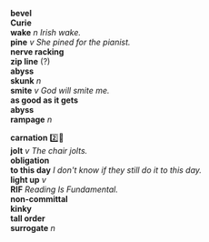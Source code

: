 __bevel__  
__Curie__  
__wake__ _n_ _Irish wake._  
__pine__ _v_ _She pined for the pianist._  
__nerve racking__  
__zip line__ (?)  
__abyss__  
__skunk__ _n_  
__smite__ _v_ _God will smite me._  
__as good as it gets__  
__abyss__  
__rampage__ _n_  

__carnation__ :two::hammer:  
__jolt__ _v_ _The chair jolts._  
__obligation__  
__to this day__ _I don't know if they still do it to this day._  
__light up__ _v_  
__RIF__ _Reading Is Fundamental._  
__non-committal__  
__kinky__  
__tall order__  
__surrogate__ _n_  
